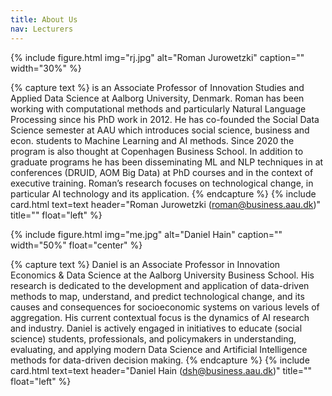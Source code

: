 ```yaml
---
title: About Us
nav: Lecturers
---
```


{% include figure.html img="rj.jpg" alt="Roman Jurowetzki" caption="" width="30%" %}

{% capture text %}
is an Associate Professor of Innovation Studies and Applied Data Science at Aalborg University, Denmark. Roman has been working with computational methods and particularly Natural Language Processing since his PhD work in 2012. He has co-founded the Social Data Science semester at AAU which introduces social science, business and econ. students to Machine Learning and AI methods. Since 2020 the program is also thought at Copenhagen Business School. In addition to graduate programs he has been disseminating ML and NLP techniques in at conferences (DRUID, AOM Big Data) at PhD courses and in the context of executive training. Roman’s research focuses on technological change, in particular AI technology and its application.
{% endcapture %}
{% include card.html text=text header="Roman Jurowetzki (roman@business.aau.dk)" title="" float="left" %}


{% include figure.html img="me.jpg" alt="Daniel Hain" caption="" width="50%" float="center" %}

{% capture text %}
Daniel is an Associate Professor in Innovation Economics & Data Science at the Aalborg University Business School. His research is dedicated to the development and application of data-driven methods to map, understand, and predict technological change, and its causes and consequences for socioeconomic systems on various levels of aggregation. His current contextual focus is the dynamics of AI research and industry. Daniel is actively engaged in initiatives to educate (social science) students, professionals, and policymakers in understanding, evaluating, and applying modern Data Science and Artificial Intelligence methods for data-driven decision making.
{% endcapture %}
{% include card.html text=text header="Daniel Hain (dsh@business.aau.dk)" title="" float="left" %}
